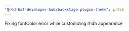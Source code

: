 ```yaml
---
'@red-hat-developer-hub/backstage-plugin-theme': patch
---
```


Fixing fontColor error while customizing rhdh appearance
